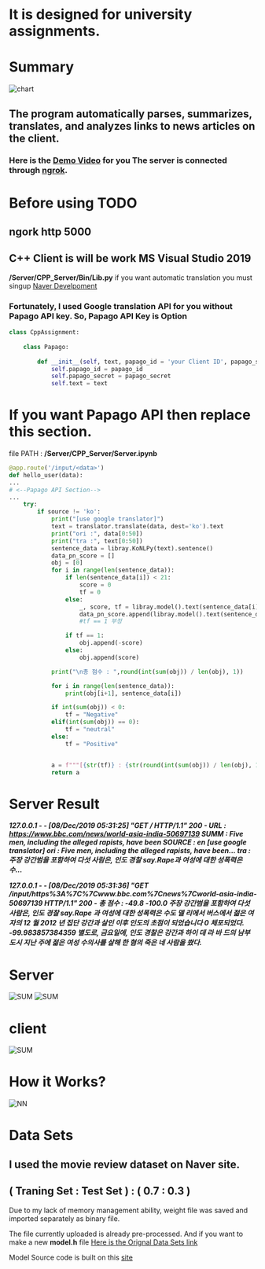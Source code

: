 # **It is designed for university assignments.**

# Summary
![chart](https://github.com/Seungup/NASA/blob/master/follow.png)
## The program automatically parses, summarizes, translates, and analyzes links to news articles on the client.
### Here is the [Demo Video](https://www.youtube.com/watch?v=oADv6G2cCwk) for you The server is connected through [ngrok](https://ngrok.com/).

# Before using TODO

## ngork http 5000 

## **C++ Client is will be work MS Visual Studio 2019**

**/Server/CPP_Server/Bin/Lib.py** if you want automatic translation you must singup [Naver Develpoment](https://developers.naver.com/main/) 

### **Fortunately, I used Google translation API for you without Papago API key.** So, Papago API Key is Option

```python
class CppAssignment:
    
    class Papago:
        
        def __init__(self, text, papago_id = 'your Client ID', papago_secret = 'your Client Secret'):
            self.papago_id = papago_id
            self.papago_secret = papago_secret
            self.text = text
```

# If you want Papago API then replace this section.

file PATH : **/Server/CPP_Server/Server.ipynb**

```python
@app.route('/input/<data>')
def hello_user(data):
...
# <--Papago API Section-->
...
    try:
        if source != 'ko':
            print("[use google translator]")
            text = translator.translate(data, dest='ko').text
            print("ori :", data[0:50])
            print("tra :", text[0:50])
            sentence_data = libray.KoNLPy(text).sentence()
            data_pn_score = []
            obj = [0]
            for i in range(len(sentence_data)):
                if len(sentence_data[i]) < 21:
                    score = 0
                    tf = 0
                else:
                    _, score, tf = libray.model().text(sentence_data[i])
                    data_pn_score.append(libray.model().text(sentence_data[i])[1:])
                    #tf == 1 부정

                if tf == 1:
                    obj.append(-score)
                else:
                    obj.append(score)

            print("\n총 점수 : ",round(int(sum(obj)) / len(obj), 1))

            for i in range(len(sentence_data)):
                print(obj[i+1], sentence_data[i])

            if int(sum(obj)) < 0:
                tf = "Negative"
            elif(int(sum(obj)) == 0):
                tf = "neutral"
            else:
                tf = "Positive"


            a = f"""[{str(tf)} : {str(round(int(sum(obj)) / len(obj), 1))}] ************** {str(text)}"""
            return a
```

# Server Result
***127.0.0.1 - - [08/Dec/2019 05:31:25] "GET / HTTP/1.1" 200 -
URL : https://www.bbc.com/news/world-asia-india-50697139
SUMM : Five men, including the alleged rapists, have been
SOURCE : en
[use google translator]
ori : Five men, including the alleged rapists, have been...
tra : 주장 강간범을 포함하여 다섯 사람은, 인도 경찰 say.Rape과 여성에 대한 성폭력은 수...***

***127.0.0.1 - - [08/Dec/2019 05:31:36] "GET /input/https%3A%7C%7Cwww.bbc.com%7Cnews%7Cworld-asia-india-50697139 HTTP/1.1" 200 -
총 점수 :  -49.8
-100.0 주장 강간범을 포함하여 다섯 사람은, 인도 경찰 say.Rape 과 여성에 대한 성폭력은 수도 델 리에서 버스에서 젊은 여자의 12 월 2012 년 집단 강간과 살인 이후 인도의 초점이 되었습니다
0 체포되었다.
-99.983857384359 별도로, 금요일에, 인도 경찰은 강간과 하이 데 라 바 드의 남부 도시 지난 주에 젊은 여성 수의사를 살해 한 혐의 죽은 네 사람을 쐈다.***
#
#
# **Server**
![SUM](https://github.com/Seungup/NASA/blob/master/2019-11-12-%EC%84%9C%EB%B2%84-%EB%B2%88%EC%97%AD%EA%B8%B0%EB%8A%A5-%EC%8B%9C%ED%98%84.png)
![SUM](https://github.com/Seungup/NASA/blob/master/2019-11-21-%EC%84%9C%EB%B2%84-%EB%B0%8F-%EC%9B%B9-%EA%B5%AC%EB%8F%99%EC%8B%9C%ED%98%84.png)
#
#
# **client** 
![SUM](https://github.com/Seungup/NASA/blob/master/2019_11_24_Cpp_%ED%81%B4%EB%9D%BC%EC%9D%B4%EC%96%B8%ED%8A%B8-%EC%8B%9C%EC%97%B0.png)
#
#
# How it Works?

![NN](https://github.com/Seungup/NASA/blob/master/NN.png)

# Data Sets

## I used the movie review dataset on Naver site.

## ( Traning Set : Test Set ) : ( 0.7 : 0.3 )
Due to my lack of memory management ability, weight file was saved and imported separately as binary file.

 The file currently uploaded is already pre-processed. And if you want to make a new **model.h** file 
 [Here is the Orignal Data Sets link](https://github.com/e9t/nsmc/)
 
Model Source code is built on this [site](https://cyc1am3n.github.io/2018/11/10/classifying_korean_movie_review.html)
